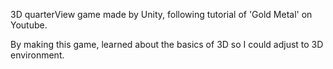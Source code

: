 3D quarterView game made by Unity, following tutorial of 'Gold Metal' on Youtube.

By making this game, learned about the basics of 3D so I could adjust to 3D environment.
